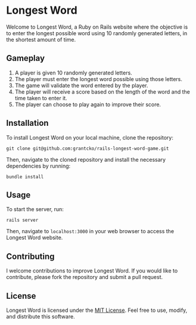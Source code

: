 # Longest Word

Welcome to Longest Word, a Ruby on Rails website where the objective is to enter the longest possible word using 10 randomly generated letters, in the shortest amount of time.

## Gameplay

1. A player is given 10 randomly generated letters.
2. The player must enter the longest word possible using those letters.
3. The game will validate the word entered by the player.
4. The player will receive a score based on the length of the word and the time taken to enter it.
5. The player can choose to play again to improve their score.

## Installation

To install Longest Word on your local machine, clone the repository:

`git clone git@github.com:grantcko/rails-longest-word-game.git`

Then, navigate to the cloned repository and install the necessary dependencies by running:

`bundle install`

## Usage

To start the server, run:

`rails server`

Then, navigate to `localhost:3000` in your web browser to access the Longest Word website.

## Contributing

I welcome contributions to improve Longest Word. If you would like to contribute, please fork the repository and submit a pull request.

## License

Longest Word is licensed under the [MIT License](https://opensource.org/licenses/MIT). Feel free to use, modify, and distribute this software.
